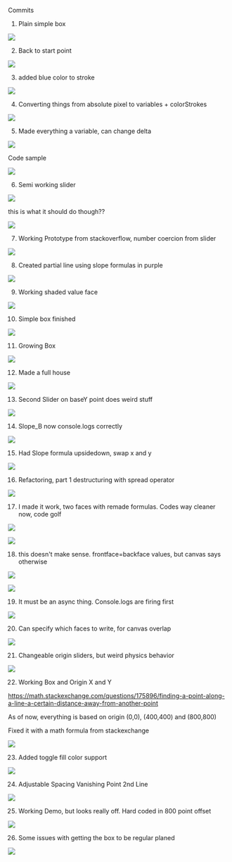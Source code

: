 Commits

1. Plain simple box

![](https://i.imgur.com/sdIzbRR.png)

2. Back to start point

![](https://i.imgur.com/1ycrMzz.png)

3. added blue color to stroke

![](https://i.imgur.com/Z5VJ6JU.png)

4. Converting things from absolute pixel to variables + colorStrokes

![](https://i.imgur.com/N7eIygq.png)

5. Made everything a variable, can change delta

![](https://i.imgur.com/XvXA8YJ.png)

Code sample

![](https://i.imgur.com/Zk6JyQk.png)

6. Semi working slider

![](https://i.imgur.com/3Dzzojg.gif)

this is what it should do though??

![](https://i.imgur.com/BLFQngZ.png)

7. Working Prototype from stackoverflow, number coercion from slider

![](https://i.imgur.com/XU4AozG.gif)

8. Created partial line using slope formulas in purple

![](https://i.imgur.com/Yo1AwTF.png)

9. Working shaded value face

![](https://i.imgur.com/o6ykolr.png)

10. Simple box finished

![](https://i.imgur.com/q8ILYqV.png)

11. Growing Box

![](https://i.imgur.com/qr0Tb2E.gif)

12. Made a full house

![](https://i.imgur.com/6xFKNRG.gif)

13. Second Slider on baseY point does weird stuff

![](https://i.imgur.com/BRCHXiP.gif)

14. Slope_B now console.logs correctly

![](https://i.imgur.com/yAXKCR7.gif)

15. Had Slope formula upsidedown, swap x and y

![](https://i.imgur.com/QhUdwIq.gif)

16. Refactoring, part 1 destructuring with spread operator

![](https://i.imgur.com/JnxL44Q.png)

17. I made it work, two faces with remade formulas. Codes way cleaner now, code golf

![](https://i.imgur.com/8LxmBuh.png)

![](https://i.imgur.com/6LXc7NM.png)

18. this doesn't make sense. frontface=backface values, but canvas says otherwise

![](https://i.imgur.com/887DWnI.png)

![](https://i.imgur.com/bJS5UTi.png)

19. It must be an async thing. Console.logs are firing first

![](https://i.imgur.com/DsQHmTt.png)

20. Can specify which faces to write, for canvas overlap

![](https://i.imgur.com/TmAmaU8.gif)

21. Changeable origin sliders, but weird physics behavior

![](https://i.imgur.com/6cMk9SZ.gif)

22. Working Box and Origin X and Y

https://math.stackexchange.com/questions/175896/finding-a-point-along-a-line-a-certain-distance-away-from-another-point

As of now, everything is based on origin (0,0), (400,400) and (800,800)

Fixed it with a math formula from stackexchange

![](https://i.imgur.com/DGI5lsk.gif)

23. Added toggle fill color support

![](https://i.imgur.com/vf3Xo4Q.gif)

24. Adjustable Spacing Vanishing Point 2nd Line

![](https://i.imgur.com/CnnArWJ.gif)

25. Working Demo, but looks really off. Hard coded in 800 point offset

![](https://i.imgur.com/NreGGGO.gif)

26. Some issues with getting the box to be regular planed

![](https://i.imgur.com/F0okKQO.gif)
